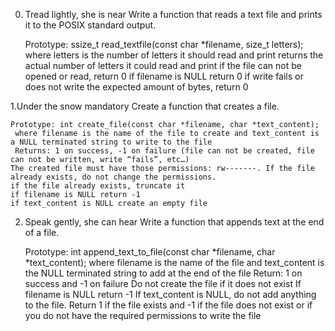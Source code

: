 0. Tread lightly, she is near
Write a function that reads a text file and prints it to the POSIX standard output.

    Prototype: ssize_t read_textfile(const char *filename, size_t letters);
       where letters is the number of letters it should read and print
       returns the actual number of letters it could read and print
       if the file can not be opened or read, return 0
       if filename is NULL return 0
       if write fails or does not write the expected amount of bytes, return 0


1.Under the snow mandatory
            Create a function that creates a file.

    Prototype: int create_file(const char *filename, char *text_content);
     where filename is the name of the file to create and text_content is a NULL terminated string to write to the file
     Returns: 1 on success, -1 on failure (file can not be created, file can not be written, write “fails”, etc…)
    The created file must have those permissions: rw-------. If the file already exists, do not change the permissions.
    if the file already exists, truncate it
    if filename is NULL return -1
    if text_content is NULL create an empty file

2. Speak gently, she can hear
Write a function that appends text at the end of a file.

   Prototype: int append_text_to_file(const char *filename, char *text_content);
   where filename is the name of the file and text_content is the NULL terminated string to add at the end of the file
   Return: 1 on success and -1 on failure
   Do not create the file if it does not exist
   If filename is NULL return -1
   If text_content is NULL, do not add anything to the file. Return 1 if the file exists and -1 if the file does not exist or if you do not have the required permissions to write the file



